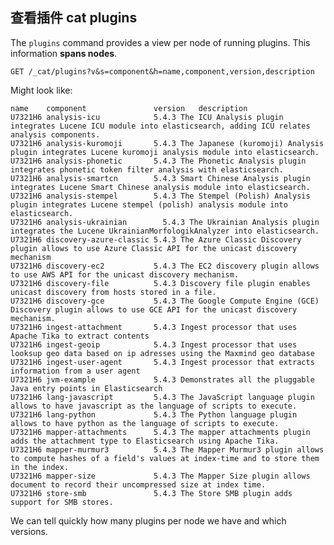 ## 查看插件 cat plugins

The `plugins` command provides a view per node of running plugins. This information **spans nodes**.
    
    
    GET /_cat/plugins?v&s=component&h=name,component,version,description

Might look like:
    
    
    name    component               version   description
    U7321H6 analysis-icu            5.4.3 The ICU Analysis plugin integrates Lucene ICU module into elasticsearch, adding ICU relates analysis components.
    U7321H6 analysis-kuromoji       5.4.3 The Japanese (kuromoji) Analysis plugin integrates Lucene kuromoji analysis module into elasticsearch.
    U7321H6 analysis-phonetic       5.4.3 The Phonetic Analysis plugin integrates phonetic token filter analysis with elasticsearch.
    U7321H6 analysis-smartcn        5.4.3 Smart Chinese Analysis plugin integrates Lucene Smart Chinese analysis module into elasticsearch.
    U7321H6 analysis-stempel        5.4.3 The Stempel (Polish) Analysis plugin integrates Lucene stempel (polish) analysis module into elasticsearch.
    U7321H6 analysis-ukrainian        5.4.3 The Ukrainian Analysis plugin integrates the Lucene UkrainianMorfologikAnalyzer into elasticsearch.
    U7321H6 discovery-azure-classic 5.4.3 The Azure Classic Discovery plugin allows to use Azure Classic API for the unicast discovery mechanism
    U7321H6 discovery-ec2           5.4.3 The EC2 discovery plugin allows to use AWS API for the unicast discovery mechanism.
    U7321H6 discovery-file          5.4.3 Discovery file plugin enables unicast discovery from hosts stored in a file.
    U7321H6 discovery-gce           5.4.3 The Google Compute Engine (GCE) Discovery plugin allows to use GCE API for the unicast discovery mechanism.
    U7321H6 ingest-attachment       5.4.3 Ingest processor that uses Apache Tika to extract contents
    U7321H6 ingest-geoip            5.4.3 Ingest processor that uses looksup geo data based on ip adresses using the Maxmind geo database
    U7321H6 ingest-user-agent       5.4.3 Ingest processor that extracts information from a user agent
    U7321H6 jvm-example             5.4.3 Demonstrates all the pluggable Java entry points in Elasticsearch
    U7321H6 lang-javascript         5.4.3 The JavaScript language plugin allows to have javascript as the language of scripts to execute.
    U7321H6 lang-python             5.4.3 The Python language plugin allows to have python as the language of scripts to execute.
    U7321H6 mapper-attachments      5.4.3 The mapper attachments plugin adds the attachment type to Elasticsearch using Apache Tika.
    U7321H6 mapper-murmur3          5.4.3 The Mapper Murmur3 plugin allows to compute hashes of a field's values at index-time and to store them in the index.
    U7321H6 mapper-size             5.4.3 The Mapper Size plugin allows document to record their uncompressed size at index time.
    U7321H6 store-smb               5.4.3 The Store SMB plugin adds support for SMB stores.

We can tell quickly how many plugins per node we have and which versions.
